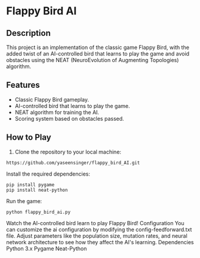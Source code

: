 # Flappy Bird AI

## Description

This project is an implementation of the classic game Flappy Bird, with the added twist of an AI-controlled bird that learns to play the game and avoid obstacles using the NEAT (NeuroEvolution of Augmenting Topologies) algorithm.

## Features

- Classic Flappy Bird gameplay.
- AI-controlled bird that learns to play the game.
- NEAT algorithm for training the AI.
- Scoring system based on obstacles passed.

## How to Play

1. Clone the repository to your local machine:
```
https://github.com/yaseensinger/flappy_bird_AI.git
```
Install the required dependencies:
```
pip install pygame
pip install neat-python
```
Run the game:
```
python flappy_bird_ai.py
```
Watch the AI-controlled bird learn to play Flappy Bird!
Configuration
You can customize the ai configuration by modifying the config-feedforward.txt file.
Adjust parameters like the population size, mutation rates, and neural network architecture to see how they affect the AI's learning.
Dependencies
Python 3.x
Pygame
Neat-Python

